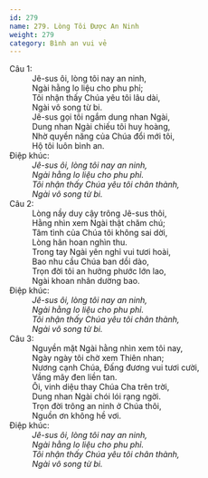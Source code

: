 ```yaml
---
id: 279
name: 279. Lòng Tôi Được An Ninh
weight: 279
category: Bình an vui vẻ
---
```

<dl><dt>Câu 1:</dt><dd data-verse="1">Jê-sus ôi, lòng tôi nay an ninh, <br/>Ngài hằng lo liệu cho phu phỉ; <br/>Tôi nhận thấy Chúa yêu tôi lâu dài, <br/>Ngài vô song từ bi. <br/>Jê-sus gọi tôi ngắm dung nhan Ngài, <br/>Dung nhan Ngài chiếu tôi huy hoàng, <br/>Nhờ quyền năng của Chúa đổi mới tôi, <br/>Hộ tôi luôn bình an. </dd><dt>Điệp khúc:</dt><dd data-chorus="1"><em>Jê-sus ôi, lòng tôi nay an ninh, <br/>Ngài hằng lo liệu cho phu phỉ. <br/>Tôi nhận thấy Chúa yêu tôi chân thành, <br/>Ngài vô song từ bi. </em></dd><dt>Câu 2:</dt><dd data-verse="2">Lòng nầy duy cậy trông Jê-sus thôi, <br/>Hằng nhìn xem Ngài thật chăm chú; <br/>Tâm tình của Chúa tôi không sai dời, <br/>Lòng hân hoan nghìn thu. <br/>Trong tay Ngài yên nghỉ vui tươi hoài, <br/>Bao nhu cầu Chúa ban dồi dào, <br/>Trọn đời tôi an hưởng phước lớn lao, <br/>Ngài khoan nhân dường bao. </dd><dt>Điệp khúc:</dt><dd data-chorus="1"><em>Jê-sus ôi, lòng tôi nay an ninh, <br/>Ngài hằng lo liệu cho phu phỉ. <br/>Tôi nhận thấy Chúa yêu tôi chân thành, <br/>Ngài vô song từ bi. </em></dd><dt>Câu 3:</dt><dd data-verse="3">Nguyền mặt Ngài hằng nhìn xem tôi nay, <br/>Ngày ngày tôi chờ xem Thiên nhan; <br/>Nương cạnh Chúa, Đấng đương vui tươi cười, <br/>Vầng mây đen liền tan. <br/>Ôi, vinh diệu thay Chúa Cha trên trời, <br/>Dung nhan Ngài chói lói rạng ngời. <br/>Trọn đời trông an ninh ở Chúa thôi, <br/>Nguồn ơn không hề vơi. </dd><dt>Điệp khúc:</dt><dd data-chorus="1"><em>Jê-sus ôi, lòng tôi nay an ninh, <br/>Ngài hằng lo liệu cho phu phỉ. <br/>Tôi nhận thấy Chúa yêu tôi chân thành, <br/>Ngài vô song từ bi. </em></dd></dl>
